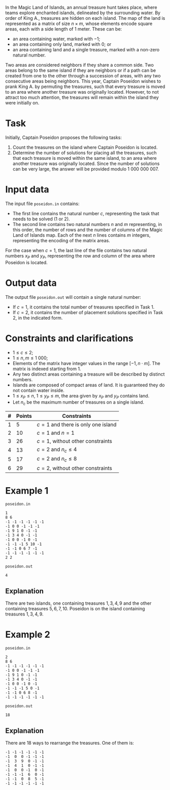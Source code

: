 In the Magic Land of Islands, an annual treasure hunt takes place, where teams explore enchanted islands, delineated by the surrounding water. By order of King A., treasures are hidden on each island. The map of the land is represented as a matrix of size $n \times m$, whose elements encode square areas, each with a side length of 1 meter. These can be:
* an area containing water, marked with $-1$;
* an area containing only land, marked with $0$; or
* an area containing land and a single treasure, marked with a non-zero natural number.

Two areas are considered neighbors if they share a common side. Two areas belong to the same island if they are neighbors or if a path can be created from one to the other through a succession of areas, with any two consecutive areas being neighbors. This year, Captain Poseidon wishes to prank King A. by permuting the treasures, such that every treasure is moved to an area where another treasure was originally located. However, to not attract too much attention, the treasures will remain within the island they were initially on.

# Task

Initially, Captain Poseidon proposes the following tasks:
1. Count the treasures on the island where Captain Poseidon is located.
2. Determine the number of solutions for placing all the treasures, such that each treasure is moved within the same island, to an area where another treasure was originally located. Since the number of solutions can be very large, the answer will be provided modulo $1\ 000\ 000\ 007$.

# Input data

The input file `poseidon.in` contains:
* The first line contains the natural number $c$, representing the task that needs to be solved ($1$ or $2$).
* The second line contains two natural numbers $n$ and $m$ representing, in this order, the number of rows and the number of columns of the Magic Land of Islands map. Each of the next $n$ lines contains $m$ integers, representing the encoding of the matrix areas.

For the case when $c=1$, the last line of the file contains two natural numbers $x_P$ and $y_P$, representing the row and column of the area where Poseidon is located.

# Output data

The output file `poseidon.out` will contain a single natural number:
* If $c=1$, it contains the total number of treasures specified in Task 1.
* If $c=2$, it contains the number of placement solutions specified in Task 2, in the indicated form.

# Constraints and clarifications

* $1 \le c \leq 2$;
* $1 \le n, m \leq 1\ 000$;
* Elements of the matrix have integer values in the range [$-1, n \cdot m$]. The matrix is indexed starting from $1$.
* Any two distinct areas containing a treasure will be described by distinct numbers.
* Islands are composed of compact areas of land. It is guaranteed they do not contain water inside.
* $1 \le x_P \le n$, $1 \le y_P \le m$, the area given by $x_P$ and $y_P$ contains land.
* Let $n_c$ be the maximum number of treasures on a single island.

| #  | Points | Constraints |
| -  | -      | ------------|
| 1  | 5      | $c=1$ and there is only one island             |
| 2  | 10     | $c=1$ and $n = 1$                                |
| 3  | 26     | $c=1$, without other constraints                |
| 4  | 13     | $c=2$ and $n_c \leq 4$                           |
| 5  | 17     | $c=2$ and $n_c \leq 8$                           |
| 6  | 29     | $c=2$, without other constraints                 |

# Example 1

`poseidon.in`
```
1
8 6
-1 -1 -1 -1 -1 -1
-1 0 0 -1 -1 -1
-1 9 1 0 -1 -1
-1 3 4 0 -1 -1
-1 0 0 -1 0 -1
-1 -1 -1 5 10 -1
-1 -1 0 6 7 -1
-1 -1 -1 -1 -1 -1
2 2
```

`poseidon.out`
```
4
```

## Explanation

There are two islands, one containing treasures $1,3,4,9$ and the other containing treasures $5,6,7,10$. Poseidon is on the island containing treasures $1,3,4,9$.

# Example 2

`poseidon.in`
```
2
8 6
-1 -1 -1 -1 -1 -1
-1 0 0 -1 -1 -1
-1 9 1 0 -1 -1
-1 3 4 0 -1 -1
-1 0 0 -1 0 -1
-1 -1 -1 5 0 -1
-1 -1 0 6 8 -1
-1 -1 -1 -1 -1 -1
```

`poseidon.out`
```
18
```

## Explanation

There are $18$ ways to rearrange the treasures. One of them is:
```
-1 -1 -1 -1 -1 -1
-1  0  0 -1 -1 -1
-1  3  9  0 -1 -1
-1  4  1  0 -1 -1
-1  0  0 -1  0 -1
-1 -1 -1  6  0 -1
-1 -1  0  8  5 -1
-1 -1 -1 -1 -1 -1
